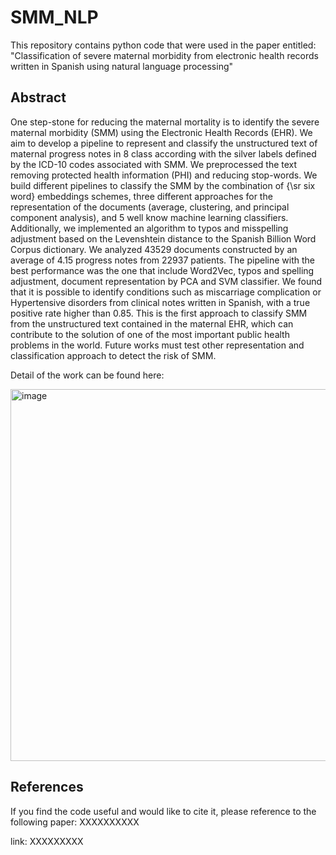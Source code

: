 # SMM_NLP
This repository contains python code that were used in the paper entitled: "Classification of severe maternal morbidity from electronic health records written in Spanish using natural language processing"

## Abstract
One step-stone for reducing the maternal mortality is to identify the severe maternal morbidity (SMM) using the Electronic Health Records (EHR). We aim to develop a pipeline to represent and classify the unstructured text of maternal progress notes in 8 class according with the silver labels defined by the ICD-10 codes associated with SMM. We preprocessed the text removing protected health information (PHI) and reducing stop-words. We build different pipelines to classify the SMM by the combination of {\sr six word} embeddings schemes, three different approaches for the representation of the documents (average, clustering, and principal component analysis), and 5 well know machine learning classifiers. Additionally, we implemented an algorithm to typos and misspelling adjustment based on the Levenshtein distance to the Spanish Billion Word Corpus dictionary. We analyzed 43529 documents constructed by an average of 4.15 progress notes from 22937 patients. The pipeline with the best performance was the one that include Word2Vec, typos and spelling adjustment, document representation by PCA and SVM classifier. We found that it is possible to identify conditions such as miscarriage complication or Hypertensive disorders from clinical notes written in Spanish, with a true positive rate higher than 0.85. This is the first approach to classify SMM from the unstructured text contained in the maternal EHR, which can contribute to the solution of one of the most important public health problems in the world. Future works must test other representation and classification approach to detect the risk of SMM.

Detail of the work can be found here: 

<img width="595" alt="image" src="https://github.com/sruap1214/SMM_NLP/assets/36512012/e85b1251-4f10-45bc-9404-096730b5126b">

## References
If you find the code useful and would like to cite it, please reference to the following paper: XXXXXXXXXX

link: XXXXXXXXX